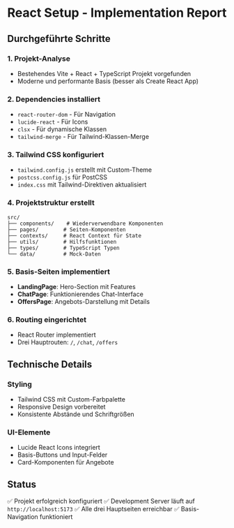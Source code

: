 # React Setup - Implementation Report

## Durchgeführte Schritte

### 1. Projekt-Analyse
- Bestehendes Vite + React + TypeScript Projekt vorgefunden
- Moderne und performante Basis (besser als Create React App)

### 2. Dependencies installiert
- `react-router-dom` - Für Navigation
- `lucide-react` - Für Icons
- `clsx` - Für dynamische Klassen
- `tailwind-merge` - Für Tailwind-Klassen-Merge

### 3. Tailwind CSS konfiguriert
- `tailwind.config.js` erstellt mit Custom-Theme
- `postcss.config.js` für PostCSS
- `index.css` mit Tailwind-Direktiven aktualisiert

### 4. Projektstruktur erstellt
```
src/
├── components/    # Wiederverwendbare Komponenten
├── pages/        # Seiten-Komponenten
├── contexts/     # React Context für State
├── utils/        # Hilfsfunktionen
├── types/        # TypeScript Typen
└── data/         # Mock-Daten
```

### 5. Basis-Seiten implementiert
- **LandingPage**: Hero-Section mit Features
- **ChatPage**: Funktionierendes Chat-Interface
- **OffersPage**: Angebots-Darstellung mit Details

### 6. Routing eingerichtet
- React Router implementiert
- Drei Hauptrouten: `/`, `/chat`, `/offers`

## Technische Details

### Styling
- Tailwind CSS mit Custom-Farbpalette
- Responsive Design vorbereitet
- Konsistente Abstände und Schriftgrößen

### UI-Elemente
- Lucide React Icons integriert
- Basis-Buttons und Input-Felder
- Card-Komponenten für Angebote

## Status
✅ Projekt erfolgreich konfiguriert
✅ Development Server läuft auf `http://localhost:5173`
✅ Alle drei Hauptseiten erreichbar
✅ Basis-Navigation funktioniert